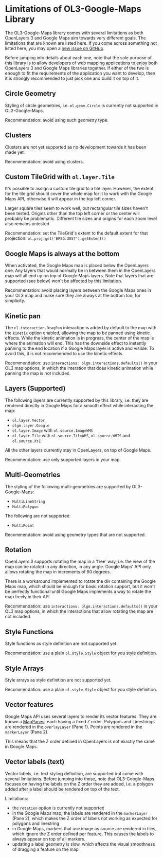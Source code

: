 Limitations of OL3-Google-Maps Library
======================================

The OL3-Google-Maps library comes with several limitations as both OpenLayers 3
and Google Maps aim towards very different goals. The limitations that are
known are listed here. If you come across something not listed here, you may
open a
[new issue on GitHub](https://github.com/mapgears/ol3-google-maps/issues/new).

Before jumping into details about each one, note that the sole purpose of this
library is to allow developers of web mapping applications to enjoy both
OpenLayers 3 and Google Maps libraries together. If either of the two
is enough to fit the requirements of the application you want to develop, then
it is strongly recommended to just pick one and build it on top of it.


Circle Geometry
---------------

Styling of circle geometries, i.e. `ol.geom.Circle` is currently not supported
in OL3-Google-Maps.

Recommendation: avoid using such geometry type.


Clusters
--------

Clusters are not yet supported as no development towards it has been made yet.

Recommendation: avoid using clusters.


Custom TileGrid with `ol.layer.Tile`
------------------------------------

It's possible to assign a custom tile grid to a tile layer. However, the
extent for the tile grid should cover the whole map for it to work with the
Google Maps API, otherwise it will appear in the top left corner.

Larger square tiles seem to work well, but rectangular tile sizes haven't been
tested. Origins other than the top left corner or the center will probably be
problematic. Different tile sizes and origins for each zoom level also remains
untested.

Recommendation: set the TileGrid's extent to the default extent for that
projection: `ol.proj.get('EPSG:3857').getExtent()`


Google Maps is always at the bottom
-----------------------------------

When activated, the Google Maps map is placed below the OpenLayers one. Any
layers that would normally be in between them in the OpenLayers map will
all end up on top of Google Maps layers. Note that layers that are supported
(see below) won't be affected by this limitation.

Recommentation: avoid placing layers between the Google Maps ones in your OL3
map and make sure they are always at the bottom too, for simplicity.


Kinetic pan
-----------

The `ol.interaction.DragPan` interaction is added by default to the map with
the `kinetic` option enabled, allowing the map to be panned using kinetic
effects. While the kinetic animation is in progress, the center of the map
is where the animation will end. This has the downside effect to instantly
panning to the end location if a Google Maps layer is active and visible.
To avoid this, it is not recommended to use the kinetic effects.

Recommendation: use `interactions: olgm.interactions.defaults()` in your OL3
map options, in which the interation that does kinetic animation while panning
the map is not included.


Layers (Supported)
------------------

The following layers are currently supported by this library, i.e. they are
rendered directly in Google Maps for a smooth effect while interacting the map:

 * `ol.layer.Vector`
 * `olgm.layer.Google`
 * `ol.layer.Image` with `ol.source.ImageWMS`
 * `ol.layer.Tile` with `ol.source.TileWMS`, `ol.source.WMTS` and
 `ol.source.XYZ`

All the other layers currently stay in OpenLayers, on top of Google Maps.

Recommendation: use only supported layers in your map.


Multi-Geometries
----------------

The styling of the following multi-geometries are supported by OL3-Google-Maps:

 * `MultiLineString`
 * `MultiPolygon`

The following are not supported:

 * `MultiPoint`


Recommendation: avoid using geometry types that are not supported.


Rotation
--------

OpenLayers 3 supports rotating the map in a 'free' way, i.e. the view of the
map can be rotated in any direction, in any angle. Google Maps' API only
allows rotating the map in increments of 90 degrees.

There is a workaround implemented to rotate the div containing the Google Maps
map, which should be enough for basic rotation support, but it won't be
perfectly functional until Google Maps implements a way to rotate the map
freely in their API.

Recommendation: use `interactions: olgm.interactions.defaults()` in your OL3
map options, in which the interactions that allow rotating the map are not
included.


Style Functions
---------------

Style functions as style definition are not supported yet.

Recommendation: use a plain `ol.style.Style` object for you style definition.

Style Arrays
---------------

Style arrays as style definition are not supported yet.

Recommendation: use a plain `ol.style.Style` object for you style definition.



Vector features
---------------

Google Maps API uses several layers to render its vector features. They are
known a
[MapPanes](https://developers.google.com/maps/documentation/javascript/reference#MapPanes),
each having a fixed Z order.  Polygons and Linestrings are rendered in the
`overlayLayer` (Pane 1). Points are rendered in the `markerLayer` (Pane 2).

This means that the Z order defined in OpenLayers is not exactly the same
in Google Maps.



Vector labels (text)
--------------------

Vector labels, i.e. text styling definition, are supported but come with
several limitations. Before jumping into those, note that OL3-Google-Maps
focuses on having the labels on the Z order they are added, i.e. a polygon
added after a label should be rendered on top of the text.

Limitations:

 * the `rotation` option is currently not supported
 * in the Google Maps map, the labels are rendered in the `markerLayer`
   (Pane 2), which makes the Z order of labels not working as expected
   for polygons and linestring
 * in Google Maps, markers that use image as source are rendered in tiles,
   which ignore the Z order defined per feature. This causes the labels
   to always appear on top of all markers.
 * updating a label geometry is slow, which affects the visual smoothness
   of dragging a feature on the map
